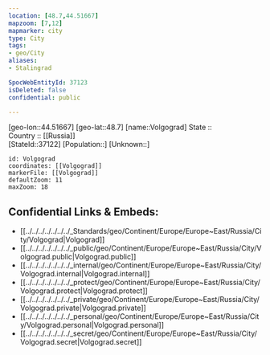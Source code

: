 ```yaml
---
location: [48.7,44.51667] 
mapzoom: [7,12] 
mapmarker: city 
type: City
tags:
- geo/City
aliases: 
- Stalingrad 

SpocWebEntityId: 37123
isDeleted: false
confidential: public

---
```

[geo-lon::44.51667] 
[geo-lat::48.7] 
[name::Volgograd] 
State ::  
Country :: [[Russia]]  
[StateId::37122] 
[Population::] 
[Unknown::] 


```leaflet
id: Volgograd
coordinates: [[Volgograd]] 
markerFile: [[Volgograd]] 
defaultZoom: 11 
maxZoom: 18
```


## Confidential Links & Embeds: 
- [[../../../../../../../_Standards/geo/Continent/Europe/Europe~East/Russia/City/Volgograd|Volgograd]] 
- [[../../../../../../../_public/geo/Continent/Europe/Europe~East/Russia/City/Volgograd.public|Volgograd.public]] 
- [[../../../../../../../_internal/geo/Continent/Europe/Europe~East/Russia/City/Volgograd.internal|Volgograd.internal]] 
- [[../../../../../../../_protect/geo/Continent/Europe/Europe~East/Russia/City/Volgograd.protect|Volgograd.protect]] 
- [[../../../../../../../_private/geo/Continent/Europe/Europe~East/Russia/City/Volgograd.private|Volgograd.private]] 
- [[../../../../../../../_personal/geo/Continent/Europe/Europe~East/Russia/City/Volgograd.personal|Volgograd.personal]] 
- [[../../../../../../../_secret/geo/Continent/Europe/Europe~East/Russia/City/Volgograd.secret|Volgograd.secret]] 
